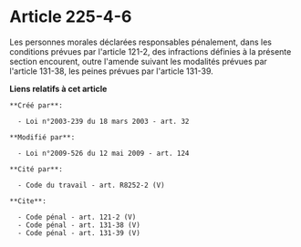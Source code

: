 # Article 225-4-6

Les personnes morales déclarées responsables pénalement, dans les conditions prévues par l'article 121-2, des infractions
définies à la présente section encourent, outre l'amende suivant les modalités prévues par l'article 131-38, les peines
prévues par l'article 131-39.

**Liens relatifs à cet article**

	**Créé par**:

	  - Loi n°2003-239 du 18 mars 2003 - art. 32

	**Modifié par**:

	  - Loi n°2009-526 du 12 mai 2009 - art. 124

	**Cité par**:

	  - Code du travail - art. R8252-2 (V)

	**Cite**:

	  - Code pénal - art. 121-2 (V)
	  - Code pénal - art. 131-38 (V)
	  - Code pénal - art. 131-39 (V)

